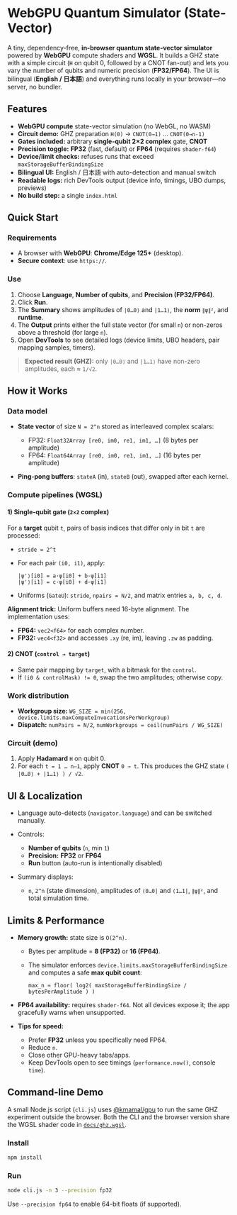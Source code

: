 # WebGPU Quantum Simulator (State-Vector)

A tiny, dependency-free, **in-browser quantum state-vector simulator** powered by **WebGPU** compute shaders and **WGSL**. It builds a GHZ state with a simple circuit (`H` on qubit 0, followed by a CNOT fan-out) and lets you vary the number of qubits and numeric precision (**FP32/FP64**). The UI is bilingual (**English / 日本語**) and everything runs locally in your browser—no server, no bundler.

## Features

* **WebGPU compute** state-vector simulation (no WebGL, no WASM)
* **Circuit demo:** GHZ preparation `H(0)` → `CNOT(0→1)` … `CNOT(0→n-1)`
* **Gates included:** arbitrary **single-qubit 2×2 complex** gate, **CNOT**
* **Precision toggle:** **FP32** (fast, default) or **FP64** (requires `shader-f64`)
* **Device/limit checks:** refuses runs that exceed `maxStorageBufferBindingSize`
* **Bilingual UI:** English / 日本語 with auto-detection and manual switch
* **Readable logs:** rich DevTools output (device info, timings, UBO dumps, previews)
* **No build step:** a single `index.html`

## Quick Start

### Requirements

* A browser with **WebGPU**: **Chrome/Edge 125+** (desktop).
* **Secure context**: use `https://`.

### Use

1. Choose **Language**, **Number of qubits**, and **Precision (FP32/FP64)**.
2. Click **Run**.
3. The **Summary** shows amplitudes of `|0…0⟩` and `|1…1⟩`, the **norm** `∥ψ∥²`, and **runtime**.
4. The **Output** prints either the full state vector (for small `n`) or non-zeros above a threshold (for large `n`).
5. Open **DevTools** to see detailed logs (device limits, UBO headers, pair mapping samples, timers).

> **Expected result (GHZ):** only `|0…0⟩` and `|1…1⟩` have non-zero amplitudes, each ≈ `1/√2`.

## How it Works

### Data model

* **State vector** of size `N = 2^n` stored as interleaved complex scalars:

  * FP32: `Float32Array [re0, im0, re1, im1, …]` (8 bytes per amplitude)
  * FP64: `Float64Array [re0, im0, re1, im1, …]` (16 bytes per amplitude)
* **Ping-pong buffers**: `stateA` (in), `stateB` (out), swapped after each kernel.

### Compute pipelines (WGSL)

#### 1) Single-qubit gate (`2×2` complex)

For a **target** qubit `t`, pairs of basis indices that differ only in bit `t` are processed:

* `stride = 2^t`
* For each pair `(i0, i1)`, apply:

  ```
  |ψ'⟩[i0] = a·ψ[i0] + b·ψ[i1]
  |ψ'⟩[i1] = c·ψ[i0] + d·ψ[i1]
  ```
* Uniforms (`GateU`): `stride`, `npairs = N/2`, and matrix entries `a, b, c, d`.

**Alignment trick:**
Uniform buffers need 16-byte alignment. The implementation uses:

* **FP64:** `vec2<f64>` for each complex number.
* **FP32:** `vec4<f32>` and accesses `.xy` (re, im), leaving `.zw` as padding.

#### 2) CNOT (`control → target`)

* Same pair mapping by `target`, with a bitmask for the `control`.
* If `(i0 & controlMask) != 0`, swap the two amplitudes; otherwise copy.

### Work distribution

* **Workgroup size:** `WG_SIZE = min(256, device.limits.maxComputeInvocationsPerWorkgroup)`
* **Dispatch:** `numPairs = N/2`, `numWorkgroups = ceil(numPairs / WG_SIZE)`

### Circuit (demo)

1. Apply **Hadamard** `H` on qubit 0.
2. For each `t = 1 … n−1`, apply **CNOT** `0 → t`.
   This produces the GHZ state `( |0…0⟩ + |1…1⟩ ) / √2`.

## UI & Localization

* Language auto-detects (`navigator.language`) and can be switched manually.
* Controls:

  * **Number of qubits** (`n`, min `1`)
  * **Precision:** **FP32** or **FP64**
  * **Run** button (auto-run is intentionally disabled)
* Summary displays:

  * `n`, `2^n` (state dimension), amplitudes of `⟨0…0|` and `⟨1…1|`, `∥ψ∥²`, and total simulation time.

## Limits & Performance

* **Memory growth:** state size is `O(2^n)`.

  * Bytes per amplitude = **8 (FP32)** or **16 (FP64)**.
  * The simulator enforces `device.limits.maxStorageBufferBindingSize` and computes a safe **max qubit count**:

    ```
    max_n ≈ floor( log2( maxStorageBufferBindingSize / bytesPerAmplitude ) )
    ```
* **FP64 availability:** requires `shader-f64`. Not all devices expose it; the app gracefully warns when unsupported.
* **Tips for speed:**

  * Prefer **FP32** unless you specifically need FP64.
  * Reduce `n`.
  * Close other GPU-heavy tabs/apps.
  * Keep DevTools open to see timings (`performance.now()`, console `time`).

## Command-line Demo

A small Node.js script (`cli.js`) uses [@kmamal/gpu](https://github.com/kmamal/gpu) to run the same GHZ experiment outside the browser. Both the CLI and the browser version share the WGSL shader code in [`docs/ghz.wgsl`](docs/ghz.wgsl).

### Install

```sh
npm install
```

### Run

```sh
node cli.js -n 3 --precision fp32
```

Use `--precision fp64` to enable 64-bit floats (if supported).

